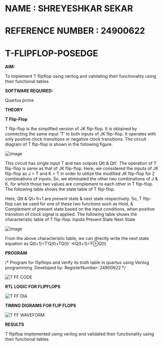 # NAME : SHREYESHKAR SEKAR
# REFERENCE NUMBER : 24900622

# T-FLIPFLOP-POSEDGE

**AIM:**

To implement  T flipflop using verilog and validating their functionality using their functional tables

**SOFTWARE REQUIRED:**

Quartus prime

**THEORY**

**T Flip-Flop**

T flip-flop is the simplified version of JK flip-flop. It is obtained by connecting the same input ‘T’ to both inputs of JK flip-flop. It operates with only positive clock transitions or negative clock transitions. The circuit diagram of T flip-flop is shown in the following figure.

![image](https://github.com/naavaneetha/T-FLIPFLOP-POSEDGE/assets/154305477/458a68fe-2d08-4a9d-ac4f-7ae0480ce0bd)

 
This circuit has single input T and two outputs Qtt & Qtt’. The operation of T flip-flop is same as that of JK flip-flop. Here, we considered the inputs of JK flip-flop as J = T and K = T in order to utilize the modified JK flip-flop for 2 combinations of inputs. So, we eliminated the other two combinations of J & K, for which those two values are complement to each other in T flip-flop. The following table shows the state table of T flip-flop.

Here, Qtt & Qt+1t+1 are present state & next state respectively. So, T flip-flop can be used for one of these two functions such as Hold, & Complement of present state based on the input conditions, when positive transition of clock signal is applied. The following table shows the characteristic table of T flip-flop. Inputs Present State Next State

![image](https://github.com/naavaneetha/T-FLIPFLOP-POSEDGE/assets/154305477/cdd7fb32-539f-4b66-bb8d-f305a153c886)


 
From the above characteristic table, we can directly write the next state equation as Q(t+1)=T′Q(t)+TQ(t)′ ⇒Q(t+1)=T⊕Q(t)


**PROGRAM**

/* Program for flipflops and verify its truth table in quartus using Verilog programming. Developed by: RegisterNumber: 24900622
*/

![T FF CODE](https://github.com/user-attachments/assets/0e393527-1cdf-4ac4-99e3-ba924cd26b25)



**RTL LOGIC FOR FLIPFLOPS**

![T FF DIA](https://github.com/user-attachments/assets/180357e9-bcd4-4f81-b756-49f1946bcc71)



**TIMING DIGRAMS FOR FLIP FLOPS**


![T FF WAVEFORM](https://github.com/user-attachments/assets/1c3c9f08-662f-4750-a1fa-c11565659f28)


**RESULTS**

T flipflop implemented using verilog and validated their functionality using their functional tables
